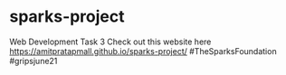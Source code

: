 # sparks-project
Web Development Task 3
Check out this website here
https://amitpratapmall.github.io/sparks-project/
#TheSparksFoundation #gripsjune21
